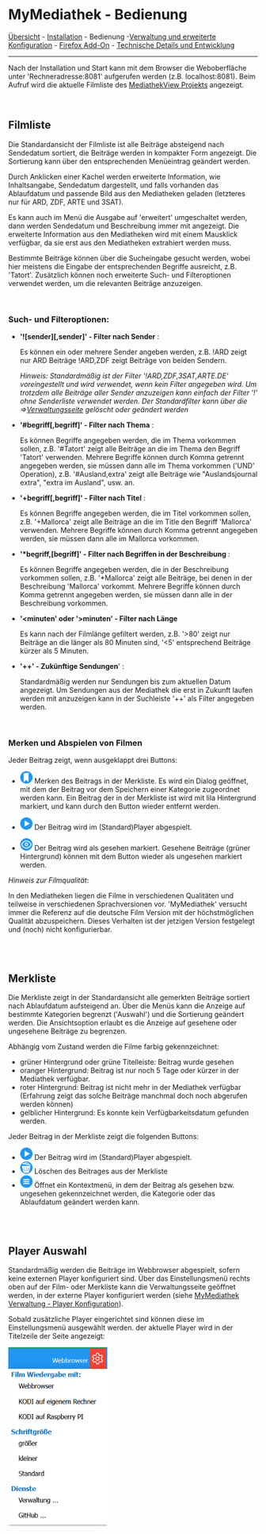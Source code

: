 ﻿# MyMediathek - Bedienung #
[Übersicht](../README.MD) - [Installation](../docs/install.md) - Bedienung -[Verwaltung und erweiterte Konfiguration](../docs/config.md) - [Firefox Add-On](../docs/addon.md) - [Technische Details und Entwicklung](../docs/develop.md)
***

Nach der Installation und Start kann mit dem Browser die Weboberfläche unter 'Rechneradresse:8081' aufgerufen werden (z.B. localhost:8081). Beim Aufruf wird die aktuelle Filmliste des [MediathekView Projekts](https://mediathekview.de/) angezeigt.

<br>

## Filmliste ##
Die Standardansicht der Filmliste ist alle Beiträge absteigend nach Sendedatum sortiert, die Beiträge werden in kompakter Form angezeigt. Die Sortierung kann über den entsprechenden Menüeintrag geändert werden.

Durch Anklicken einer Kachel werden erweiterte Information, wie Inhaltsangabe, Sendedatum dargestellt, und falls vorhanden das Ablaufdatum und passende Bild aus den Mediatheken geladen (letzteres nur für ARD, ZDF, ARTE und 3SAT). 

Es kann auch im Menü die Ausgabe auf 'erweitert' umgeschaltet werden, dann werden Sendedatum und Beschreibung immer mit angezeigt. Die erweiterte Information aus den Mediatheken wird  mit einem Mausklick verfügbar, da sie erst aus den Mediatheken extrahiert werden muss.   

Bestimmte Beiträge können über die Sucheingabe gesucht werden, wobei hier meistens die Eingabe der entsprechenden Begriffe ausreicht, z.B. 'Tatort'. Zusätzlich können noch erweiterte Such- und Filteroptionen verwendet werden, um die relevanten Beiträge anzuzeigen.


<br>

### Such- und Filteroptionen: ###

- **'![sender][,sender]' - Filter nach Sender** : 

   Es können ein oder mehrere Sender angeben werden, z.B. !ARD zeigt nur ARD Beiträge !ARD,ZDF zeigt Beiträge von beiden Sendern.

   *Hinweis: Standardmäßig ist der Filter '!ARD,ZDF,3SAT,ARTE.DE' voreingestellt und wird verwendet, wenn kein Filter angegeben wird. Um trotzdem alle Beiträge aller Sender anzuzeigen kann einfach der Filter '!' ohne Senderliste verwendet werden. Der Standardfilter kann über die =>[Verwaltungsseite](#verwaltung) gelöscht oder geändert werden*

- **'#begriff[,begriff]' - Filter nach Thema** :

  Es können Begriffe angegeben werden, die im Thema vorkommen sollen, z.B. '#Tatort' zeigt alle Beiträge an die im Thema den Begriff 'Tatort' verwenden. Mehrere Begriffe können durch Komma getrennt angegeben werden, sie müssen dann alle im Thema vorkommen ('UND' Operation), z.B. '#Ausland,extra' zeigt alle Beiträge wie "Auslandsjournal extra", "extra im Ausland", usw. an.

- **'+begriff[,begriff]' - Filter nach Titel** :

  Es können Begriffe angegeben werden, die im Titel vorkommen sollen, z.B. '+Mallorca' zeigt alle Beiträge an die im Title den Begriff 'Mallorca' verwenden. Mehrere Begriffe können durch Komma getrennt angegeben werden, sie müssen dann alle im Mallorca vorkommen.

- **'\*begriff,[begriff]' - Filter nach Begriffen in der Beschreibung** :

  Es können Begriffe angegeben werden, die in der Beschreibung vorkommen sollen, z.B. '*Mallorca' zeigt alle Beiträge, bei denen in der Beschreibung 'Mallorca' vorkommt. Mehrere Begriffe können durch Komma getrennt angegeben werden, sie müssen dann alle in der Beschreibung vorkommen.

- **'\<minuten' oder '\>minuten' - Filter nach Länge** 

  Es kann nach der Filmlänge gefiltert werden, z.B. '>80' zeigt nur Beiträge an die länger als 80 Minuten sind, '<5' entsprechend Beiträge kürzer als 5 Minuten.

- **'++' - Zukünftige Sendungen**' :

  Standardmäßig werden nur Sendungen bis zum aktuellen Datum angezeigt. Um Sendungen aus der Mediathek die erst in Zukunft laufen werden mit anzuzeigen kann in der Suchleiste '++' als Filter angegeben werden.

<br>

### Merken und Abspielen von Filmen ###

Jeder Beitrag zeigt, wenn ausgeklappt drei Buttons:

- <img src="images/bookmark.svg" alt="drawing" width="25"/> Merken des Beitrags in der Merkliste. Es wird ein Dialog geöffnet, mit dem der Beitrag vor dem Speichern einer Kategorie zugeordnet werden kann. Ein Beitrag der in der Merkliste ist wird mit lila Hintergrund markiert, und kann durch den Button wieder entfernt werden.

- <img src="images/play.svg" alt="drawing" width="25"/> Der Beitrag wird im (Standard)Player abgespielt.

- <img src="images/eye.svg" alt="drawing" width="25"/> Der Beitrag wird als gesehen markiert. Gesehene Beiträge (grüner Hintergrund) können mit dem Button wieder als ungesehen markiert werden.

*Hinweis zur Filmqualität*:

In den Mediatheken liegen die Filme in verschiedenen Qualitäten und teilweise in verschiedenen Sprachversionen vor. 'MyMediathek' versucht immer die Referenz auf die deutsche Film Version mit der höchstmöglichen Qualität abzuspeichern. Dieses Verhalten ist der jetzigen Version festgelegt und (noch) nicht konfigurierbar.

<br><br>

## Merkliste ##

Die Merkliste zeigt in der Standardansicht alle gemerkten Beiträge sortiert nach Ablaufdatum aufsteigend an. Über die Menüs kann die Anzeige auf bestimmte Kategorien begrenzt ('Auswahl') und die Sortierung geändert werden. Die Ansichtsoption erlaubt es die Anzeige auf gesehene oder ungesehene Beiträge zu begrenzen.

Abhängig vom Zustand werden die Filme farbig gekennzeichnet:

- grüner Hintergrund oder grüne Titelleiste: Beitrag wurde gesehen
- oranger Hintergrund: Beitrag ist nur noch 5 Tage oder kürzer in der Mediathek verfügbar.
- roter Hintergrund: Beitrag ist nicht mehr in der Mediathek verfügbar (Erfahrung zeigt das solche Beiträge manchmal doch noch abgerufen werden können)
- gelblicher Hintergrund: Es konnte kein Verfügbarkeitsdatum gefunden werden.

Jeder Beitrag in der Merkliste zeigt die folgenden Buttons:
- <img src="images/play.svg" alt="play" width="25"/> Der Beitrag wird im (Standard)Player abgespielt.
- <img src="images/delete.svg" alt="delete" width="25"/> Löschen des Beitrages aus der Merkliste
- <img src="images/menu.svg" alt="drawing" width="25"/> Öffnet ein Kontextmenü, in dem der Beitrag als gesehen bzw. ungesehen gekennzeichnet werden, die Kategorie oder das Ablaufdatum geändert werden kann.


<br><br>

## Player Auswahl ##

Standardmäßig werden die Beiträge im Webbrowser abgespielt, sofern keine externen Player konfiguriert sind. Über das Einstellungsmenü rechts oben auf der Film- oder Merkliste kann die Verwaltungsseite geöffnet werden, in der externe Player konfiguriert werden (siehe [MyMediathek Verwaltung - Player Konfiguration](../docs/config.md#playerconfig)).

Sobald zusätzliche Player eingerichtet sind können diese im Einstellungsmenü ausgewählt werden. der aktuelle Player wird in der Titelzeile der Seite angezeigt: 

<img src="images/FilmlistMenue.png" alt="drawing" width="200"/>
